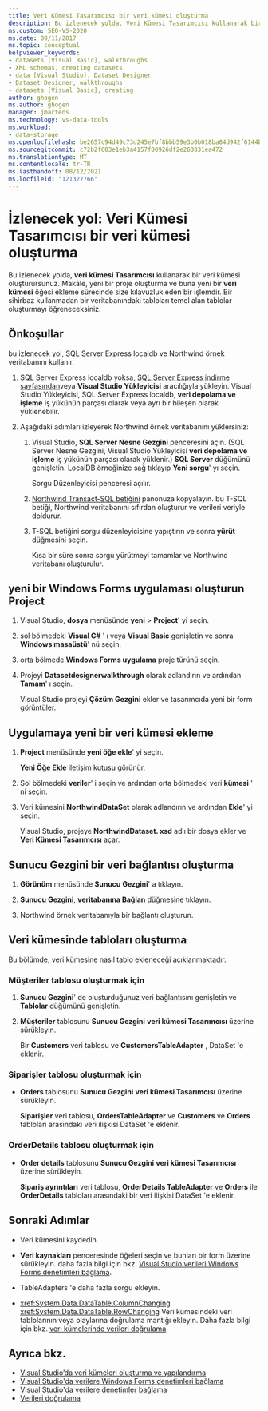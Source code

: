 ```yaml
---
title: Veri Kümesi Tasarımcısı bir veri kümesi oluşturma
description: Bu izlenecek yolda, Veri Kümesi Tasarımcısı kullanarak bir veri kümesi oluşturun. Yeni bir proje oluşturma ve buna yeni bir veri kümesi öğesi ekleme sürecini anlayın.
ms.custom: SEO-VS-2020
ms.date: 09/11/2017
ms.topic: conceptual
helpviewer_keywords:
- datasets [Visual Basic], walkthroughs
- XML schemas, creating datasets
- data [Visual Studio], Dataset Designer
- Dataset Designer, walkthroughs
- datasets [Visual Basic], creating
author: ghogen
ms.author: ghogen
manager: jmartens
ms.technology: vs-data-tools
ms.workload:
- data-storage
ms.openlocfilehash: be2657c94d49c73d245e7bf8bbb59e3b0b018ba84d942f6144b5e0360f968d5e
ms.sourcegitcommit: c72b2f603e1eb3a4157f00926df2e263831ea472
ms.translationtype: MT
ms.contentlocale: tr-TR
ms.lasthandoff: 08/12/2021
ms.locfileid: "121327766"
---
```

# <a name="walkthrough-create-a-dataset-with-the-dataset-designer"></a>İzlenecek yol: Veri Kümesi Tasarımcısı bir veri kümesi oluşturma

Bu izlenecek yolda, **veri kümesi Tasarımcısı** kullanarak bir veri kümesi oluşturursunuz. Makale, yeni bir proje oluşturma ve buna yeni bir **veri kümesi** öğesi ekleme sürecinde size kılavuzluk eden bir işlemdir. Bir sihirbaz kullanmadan bir veritabanındaki tabloları temel alan tablolar oluşturmayı öğreneceksiniz.

## <a name="prerequisites"></a>Önkoşullar

bu izlenecek yol, SQL Server Express localdb ve Northwind örnek veritabanını kullanır.

1. SQL Server Express localdb yoksa, [SQL Server Express indirme sayfasından](https://www.microsoft.com/sql-server/sql-server-editions-express)veya **Visual Studio Yükleyicisi** aracılığıyla yükleyin. Visual Studio Yükleyicisi, SQL Server Express localdb, **veri depolama ve işleme** iş yükünün parçası olarak veya ayrı bir bileşen olarak yüklenebilir.

2. Aşağıdaki adımları izleyerek Northwind örnek veritabanını yüklersiniz:

    1. Visual Studio, **SQL Server Nesne Gezgini** penceresini açın. (SQL Server Nesne Gezgini, Visual Studio Yükleyicisi **veri depolama ve işleme** iş yükünün parçası olarak yüklenir.) **SQL Server** düğümünü genişletin. LocalDB örneğinize sağ tıklayıp **Yeni sorgu**' yı seçin.

       Sorgu Düzenleyicisi penceresi açılır.

    2. [Northwind Transact-SQL betiğini](https://github.com/MicrosoftDocs/visualstudio-docs/blob/master/docs/data-tools/samples/northwind.sql?raw=true) panonuza kopyalayın. bu T-SQL betiği, Northwind veritabanını sıfırdan oluşturur ve verileri veriyle doldurur.

    3. T-SQL betiğini sorgu düzenleyicisine yapıştırın ve sonra **yürüt** düğmesini seçin.

       Kısa bir süre sonra sorgu yürütmeyi tamamlar ve Northwind veritabanı oluşturulur.

## <a name="create-a-new-windows-forms-application-project"></a>yeni bir Windows Forms uygulaması oluşturun Project

1. Visual Studio, **dosya** menüsünde **yeni**  >  **Project**' yi seçin.

2. sol bölmedeki **Visual C#** ' ı veya **Visual Basic** genişletin ve sonra **Windows masaüstü**' nü seçin.

3. orta bölmede **Windows Forms uygulama** proje türünü seçin.

4. Projeyi **Datasetdesignerwalkthrough** olarak adlandırın ve ardından **Tamam**' ı seçin.

     Visual Studio projeyi **Çözüm Gezgini** ekler ve tasarımcıda yeni bir form görüntüler.

## <a name="add-a-new-dataset-to-the-application"></a>Uygulamaya yeni bir veri kümesi ekleme

1. **Project** menüsünde **yeni öğe ekle**' yi seçin.

     **Yeni Öğe Ekle** iletişim kutusu görünür.

2. Sol bölmedeki **veriler**' i seçin ve ardından orta bölmedeki veri **kümesi** ' ni seçin.

3. Veri kümesini **NorthwindDataSet** olarak adlandırın ve ardından **Ekle**' yi seçin.

     Visual Studio, projeye **NorthwindDataset. xsd** adlı bir dosya ekler ve **Veri Kümesi Tasarımcısı** açar.

## <a name="create-a-data-connection-in-server-explorer"></a>Sunucu Gezgini bir veri bağlantısı oluşturma

1. **Görünüm** menüsünde **Sunucu Gezgini**' a tıklayın.

2. **Sunucu Gezgini**, **veritabanına Bağlan** düğmesine tıklayın.

3. Northwind örnek veritabanıyla bir bağlantı oluşturun.

## <a name="create-the-tables-in-the-dataset"></a>Veri kümesinde tabloları oluşturma

Bu bölümde, veri kümesine nasıl tablo ekleneceği açıklanmaktadır.

### <a name="to-create-the-customers-table"></a>Müşteriler tablosu oluşturmak için

1. **Sunucu Gezgini**' de oluşturduğunuz veri bağlantısını genişletin ve **Tablolar** düğümünü genişletin.

2. **Müşteriler** tablosunu **Sunucu Gezgini** **veri kümesi Tasarımcısı** üzerine sürükleyin.

     Bir **Customers** veri tablosu ve **CustomersTableAdapter** , DataSet 'e eklenir.

### <a name="to-create-the-orders-table"></a>Siparişler tablosu oluşturmak için

- **Orders** tablosunu **Sunucu Gezgini** **veri kümesi Tasarımcısı** üzerine sürükleyin.

     **Siparişler** veri tablosu, **OrdersTableAdapter** ve **Customers** ve **Orders** tabloları arasındaki veri ilişkisi DataSet 'e eklenir.

### <a name="to-create-the-orderdetails-table"></a>OrderDetails tablosu oluşturmak için

- **Order details** tablosunu **Sunucu Gezgini** **veri kümesi Tasarımcısı** üzerine sürükleyin.

     **Sipariş ayrıntıları** veri tablosu, **OrderDetails TableAdapter** ve **Orders** ile **OrderDetails** tabloları arasındaki bir veri ilişkisi DataSet 'e eklenir.

## <a name="next-steps"></a>Sonraki Adımlar

- Veri kümesini kaydedin.

- **Veri kaynakları** penceresinde öğeleri seçin ve bunları bir form üzerine sürükleyin. daha fazla bilgi için bkz. [Visual Studio verileri Windows Forms denetimleri bağlama](../data-tools/bind-windows-forms-controls-to-data-in-visual-studio.md).

- TableAdapters 'e daha fazla sorgu ekleyin.

- <xref:System.Data.DataTable.ColumnChanging> <xref:System.Data.DataTable.RowChanging> Veri kümesindeki veri tablolarının veya olaylarına doğrulama mantığı ekleyin. Daha fazla bilgi için bkz. [veri kümelerinde verileri doğrulama](../data-tools/validate-data-in-datasets.md).

## <a name="see-also"></a>Ayrıca bkz.

- [Visual Studio’da veri kümeleri oluşturma ve yapılandırma](../data-tools/create-and-configure-datasets-in-visual-studio.md)
- [Visual Studio'da verilere Windows Forms denetimleri bağlama](../data-tools/bind-windows-forms-controls-to-data-in-visual-studio.md)
- [Visual Studio'da verilere denetimler bağlama](../data-tools/bind-controls-to-data-in-visual-studio.md)
- [Verileri doğrulama](../data-tools/validate-data-in-datasets.md)
